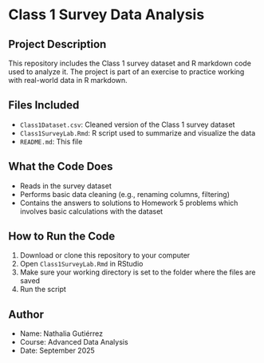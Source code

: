 # Class 1 Survey Data Analysis
## Project Description
This repository includes the Class 1 survey dataset and R markdown code used
to analyze it. The project is part of an exercise to practice working with
real-world data in R markdown.
## Files Included
- `Class1Dataset.csv`: Cleaned version of the Class 1 survey dataset
- `Class1SurveyLab.Rmd`: R script used to summarize and visualize the data
- `README.md`: This file
## What the Code Does
- Reads in the survey dataset
- Performs basic data cleaning (e.g., renaming columns, filtering)
- Contains the answers to solutions to Homework 5 problems which involves basic
calculations with the dataset
## How to Run the Code
1. Download or clone this repository to your computer
2. Open `Class1SurveyLab.Rmd` in RStudio
3. Make sure your working directory is set to the folder where the files are
saved
4. Run the script
## Author
- Name: Nathalia Gutiérrez
- Course: Advanced Data Analysis
- Date: September 2025